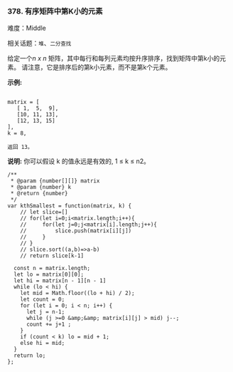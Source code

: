 ### 378. 有序矩阵中第K小的元素

难度：Middle

相关话题：`堆`、`二分查找`

给定一个*n x n* 矩阵，其中每行和每列元素均按升序排序，找到矩阵中第k小的元素。
请注意，它是排序后的第k小元素，而不是第k个元素。



**示例:** 



```

matrix = [
   [ 1,  5,  9],
   [10, 11, 13],
   [12, 13, 15]
],
k = 8,

返回 13。
```


**说明:** 
你可以假设 k 的值永远是有效的, 1 &le; k &le; n2。


```
/**
 * @param {number[][]} matrix
 * @param {number} k
 * @return {number}
 */
var kthSmallest = function(matrix, k) {
    // let slice=[]
    // for(let i=0;i<matrix.length;i++){
    //     for(let j=0;j<matrix[i].length;j++){
    //         slice.push(matrix[i][j])
    //     }
    // }
    // slice.sort((a,b)=>a-b)
    // return slice[k-1]
    
  const n = matrix.length;
  let lo = matrix[0][0];
  let hi = matrix[n - 1][n - 1]
  while (lo < hi) {
    let mid = Math.floor((lo + hi) / 2);
    let count = 0;
    for (let i = 0; i < n; i++) {
      let j = n-1;
      while (j >=0 &amp;&amp; matrix[i][j] > mid) j--;
      count += j+1 ;        
    }
    if (count < k) lo = mid + 1;
    else hi = mid;
  }
  return lo;
};
```

